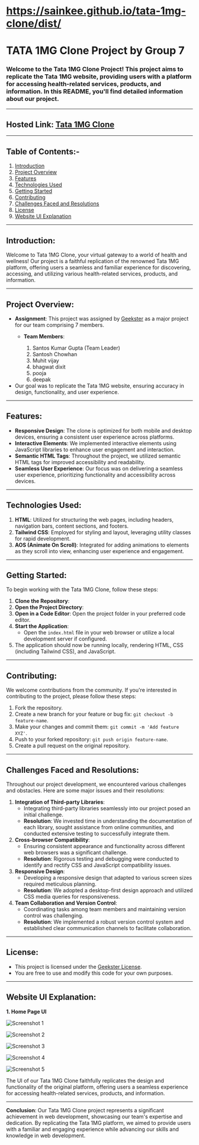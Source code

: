 # https://sainkee.github.io/tata-1mg-clone/dist/
# TATA 1MG Clone Project by Group 7

### Welcome to the Tata 1MG Clone Project! This project aims to replicate the Tata 1MG website, providing users with a platform for accessing health-related services, products, and information. In this README, you'll find detailed information about our project.

---

## Hosted Link: [Tata 1MG Clone](https://sainkee.github.io/tata-1mg-clone/dist/)

---

## Table of Contents:-
1. [Introduction](#introduction)
2. [Project Overview](#project)
3. [Features](#features)
4. [Technologies Used](#technologies-used)
5. [Getting Started](#getting-started)
6. [Contributing](#contributing)
7. [Challenges Faced and Resolutions](#challenges-faced-and-resolutions)
8. [License](#license)
9. [Website UI Explanation](#website-ui-explanation)

---

## Introduction:
Welcome to Tata 1MG Clone, your virtual gateway to a world of health and wellness! Our project is a faithful replication of the renowned Tata 1MG platform, offering users a seamless and familiar experience for discovering, accessing, and utilizing various health-related services, products, and information.

---

## Project Overview:
- **Assignment**: This project was assigned by [Geekster](https://www.geekster.in/) as a major project for our team comprising 7 members.
  - **Team Members**:

    1. Santos Kumar Gupta (Team Leader)
    2. Santosh Chowhan
    3. Muhit vijay
    4. bhagwat dixit
    5. pooja
    6. deepak
- Our goal was to replicate the Tata 1MG website, ensuring accuracy in design, functionality, and user experience.

---

## Features:
- **Responsive Design**: The clone is optimized for both mobile and desktop devices, ensuring a consistent user experience across platforms.
- **Interactive Elements**: We implemented interactive elements using JavaScript libraries to enhance user engagement and interaction.
- **Semantic HTML Tags**: Throughout the project, we utilized semantic HTML tags for improved accessibility and readability.
- **Seamless User Experience**: Our focus was on delivering a seamless user experience, prioritizing functionality and accessibility across devices.

---

## Technologies Used:  
1. **HTML**: Utilized for structuring the web pages, including headers, navigation bars, content sections, and footers.
2. **Tailwind CSS**: Employed for styling and layout, leveraging utility classes for rapid development.
3. **AOS (Animate On Scroll)**: Integrated for adding animations to elements as they scroll into view, enhancing user experience and engagement.

---

## Getting Started:
To begin working with the Tata 1MG Clone, follow these steps:
1. **Clone the Repository**: 
2. **Open the Project Directory**: 
3. **Open in a Code Editor**: Open the project folder in your preferred code editor.
4. **Start the Application**: 
   - Open the `index.html` file in your web browser or utilize a local development server if configured.
5. The application should now be running locally, rendering HTML, CSS (including Tailwind CSS), and JavaScript.

---

## Contributing:
We welcome contributions from the community. If you're interested in contributing to the project, please follow these steps:
1. Fork the repository.
2. Create a new branch for your feature or bug fix: `git checkout -b feature-name`.
3. Make your changes and commit them: `git commit -m 'Add feature XYZ'`.
4. Push to your forked repository: `git push origin feature-name`.
5. Create a pull request on the original repository.

---

## Challenges Faced and Resolutions:
Throughout our project development, we encountered various challenges and obstacles. Here are some major issues and their resolutions:
1. **Integration of Third-party Libraries**: 
   - Integrating third-party libraries seamlessly into our project posed an initial challenge.
   - **Resolution**: We invested time in understanding the documentation of each library, sought assistance from online communities, and conducted extensive testing to successfully integrate them.
2. **Cross-browser Compatibility**: 
   - Ensuring consistent appearance and functionality across different web browsers was a significant challenge.
   - **Resolution**: Rigorous testing and debugging were conducted to identify and rectify CSS and JavaScript compatibility issues.
3. **Responsive Design**: 
   - Developing a responsive design that adapted to various screen sizes required meticulous planning.
   - **Resolution**: We adopted a desktop-first design approach and utilized CSS media queries for responsiveness.
4. **Team Collaboration and Version Control**: 
   - Coordinating tasks among team members and maintaining version control was challenging.
   - **Resolution**: We implemented a robust version control system and established clear communication channels to facilitate collaboration.

---

## License:
- This project is licensed under the [Geekster License](LICENSE).
- You are free to use and modify this code for your own purposes.

---

## Website UI Explanation:
**1. Home Page UI**

![Screenshot 1](screenshots/1.png)

![Screenshot 2](screenshots/2.png)

![Screenshot 3](screenshots/3.png)

![Screenshot 4](screenshots/4.png)

![Screenshot 5](screenshots/5.png)

The UI of our Tata 1MG Clone faithfully replicates the design and functionality of the original platform, offering users a seamless experience for accessing health-related services, products, and information.

---

**Conclusion**: 
Our Tata 1MG Clone project represents a significant achievement in web development, showcasing our team's expertise and dedication. By replicating the Tata 1MG platform, we aimed to provide users with a familiar and engaging experience while advancing our skills and knowledge in web development.
